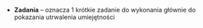 * **Zadania** – oznacza 1 krótkie zadanie do wykonania głównie do pokazania utrwalenia umiejętności
